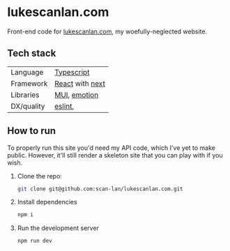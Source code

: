 # lukescanlan.com

Front-end code for [lukescanlan.com](https://lukescanlan.com), my
woefully-neglected website.

## Tech stack

|            |                                                                     |
| ---------- | ------------------------------------------------------------------- |
| Language   | [Typescript](https://www.typescriptlang.org/)                       |
| Framework  | [React](https://beta.reactjs.org/) with [next](https://nextjs.org/) |
| Libraries  | [MUI](https://mui.com/), [emotion](https://emotion.sh/)             |
| DX/quality | [eslint](https://eslint.org/),                                      |

## How to run

To properly run this site you'd need my API code, which I've yet to make public.
However, it'll still render a skeleton site that you can play with if you wish.

1. Clone the repo:

   ```sh
   git clone git@github.com:scan-lan/lukescanlan.com.git
   ```

2. Install dependencies

   ```sh
   npm i
   ```

3. Run the development server

   ```sh
   npm run dev
   ```
